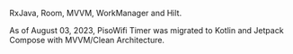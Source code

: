 RxJava, Room, MVVM, WorkManager and Hilt.

As of August 03, 2023, PisoWifi Timer was migrated to Kotlin and Jetpack Compose with MVVM/Clean Architecture.
